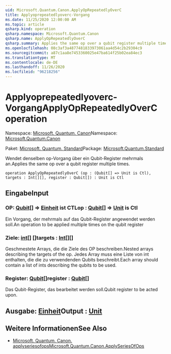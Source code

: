 ```yaml
---
uid: Microsoft.Quantum.Canon.ApplyOpRepeatedlyOverC
title: Applyoprepeatedlyoverc-Vorgang
ms.date: 11/25/2020 12:00:00 AM
ms.topic: article
qsharp.kind: operation
qsharp.namespace: Microsoft.Quantum.Canon
qsharp.name: ApplyOpRepeatedlyOverC
qsharp.summary: Applies the same op over a qubit register multiple times.
ms.openlocfilehash: 08c3af3a4877481833973061aa4d54c2b29304c9
ms.sourcegitcommit: a87c1aa8e7453360025e47ba614f25b02ea84ec3
ms.translationtype: MT
ms.contentlocale: de-DE
ms.lasthandoff: 11/26/2020
ms.locfileid: "96218256"
---
```

# <a name="applyoprepeatedlyoverc-operation"></a><span data-ttu-id="d0a65-102">Applyoprepeatedlyoverc-Vorgang</span><span class="sxs-lookup"><span data-stu-id="d0a65-102">ApplyOpRepeatedlyOverC operation</span></span>

<span data-ttu-id="d0a65-103">Namespace: [Microsoft. Quantum. Canon](xref:Microsoft.Quantum.Canon)</span><span class="sxs-lookup"><span data-stu-id="d0a65-103">Namespace: [Microsoft.Quantum.Canon](xref:Microsoft.Quantum.Canon)</span></span>

<span data-ttu-id="d0a65-104">Paket: [Microsoft. Quantum. Standard](https://nuget.org/packages/Microsoft.Quantum.Standard)</span><span class="sxs-lookup"><span data-stu-id="d0a65-104">Package: [Microsoft.Quantum.Standard](https://nuget.org/packages/Microsoft.Quantum.Standard)</span></span>


<span data-ttu-id="d0a65-105">Wendet denselben op-Vorgang über ein Qubit-Register mehrmals an.</span><span class="sxs-lookup"><span data-stu-id="d0a65-105">Applies the same op over a qubit register multiple times.</span></span>

```qsharp
operation ApplyOpRepeatedlyOverC (op : (Qubit[] => Unit is Ctl), targets : Int[][], register : Qubit[]) : Unit is Ctl
```


## <a name="input"></a><span data-ttu-id="d0a65-106">Eingabe</span><span class="sxs-lookup"><span data-stu-id="d0a65-106">Input</span></span>

### <a name="op--qubit--unit--is-ctl"></a><span data-ttu-id="d0a65-107">OP: [Qubit](xref:microsoft.quantum.lang-ref.qubit)[] => [Einheit](xref:microsoft.quantum.lang-ref.unit)  ist CTL</span><span class="sxs-lookup"><span data-stu-id="d0a65-107">op : [Qubit](xref:microsoft.quantum.lang-ref.qubit)[] => [Unit](xref:microsoft.quantum.lang-ref.unit)  is Ctl</span></span>

<span data-ttu-id="d0a65-108">Ein Vorgang, der mehrmals auf das Qubit-Register angewendet werden soll.</span><span class="sxs-lookup"><span data-stu-id="d0a65-108">An operation to be applied multiple times on the qubit register</span></span>


### <a name="targets--int"></a><span data-ttu-id="d0a65-109">Ziele: [int](xref:microsoft.quantum.lang-ref.int)[] []</span><span class="sxs-lookup"><span data-stu-id="d0a65-109">targets : [Int](xref:microsoft.quantum.lang-ref.int)[][]</span></span>

<span data-ttu-id="d0a65-110">Geschmestete Arrays, die die Ziele des OP beschreiben.</span><span class="sxs-lookup"><span data-stu-id="d0a65-110">Nested arrays describing the targets of the op.</span></span> <span data-ttu-id="d0a65-111">Jedes Array muss eine Liste von int enthalten, die die zu verwendenden Qubits beschreibt.</span><span class="sxs-lookup"><span data-stu-id="d0a65-111">Each array should contain a list of ints describing the qubits to be used.</span></span>


### <a name="register--qubit"></a><span data-ttu-id="d0a65-112">Register: [Qubit](xref:microsoft.quantum.lang-ref.qubit)[]</span><span class="sxs-lookup"><span data-stu-id="d0a65-112">register : [Qubit](xref:microsoft.quantum.lang-ref.qubit)[]</span></span>

<span data-ttu-id="d0a65-113">Das Qubit-Register, das bearbeitet werden soll.</span><span class="sxs-lookup"><span data-stu-id="d0a65-113">Qubit register to be acted upon.</span></span>



## <a name="output--unit"></a><span data-ttu-id="d0a65-114">Ausgabe: [Einheit](xref:microsoft.quantum.lang-ref.unit)</span><span class="sxs-lookup"><span data-stu-id="d0a65-114">Output : [Unit](xref:microsoft.quantum.lang-ref.unit)</span></span>



## <a name="see-also"></a><span data-ttu-id="d0a65-115">Weitere Informationen</span><span class="sxs-lookup"><span data-stu-id="d0a65-115">See Also</span></span>

- [<span data-ttu-id="d0a65-116">Microsoft. Quantum. Canon. applyseriesofops</span><span class="sxs-lookup"><span data-stu-id="d0a65-116">Microsoft.Quantum.Canon.ApplySeriesOfOps</span></span>](xref:Microsoft.Quantum.Canon.ApplySeriesOfOps)